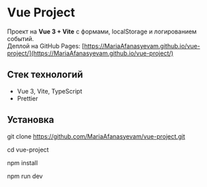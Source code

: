 # Vue Project

Проект на **Vue 3 + Vite** с формами, localStorage и логированием событий.  
Деплой на GitHub Pages: [https://MariaAfanasyevam.github.io/vue-project/](https://MariaAfanasyevam.github.io/vue-project/)

## Стек технологий

- Vue 3, Vite, TypeScript  
-  Prettier  

## Установка

git clone https://github.com/MariaAfanasyevam/vue-project.git

cd vue-project

npm install

npm run dev
